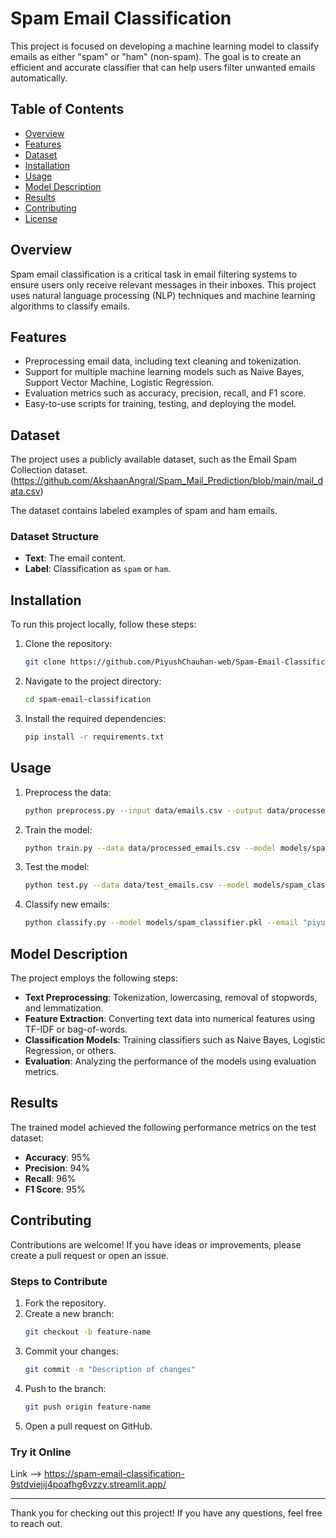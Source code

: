 # Spam Email Classification

This project is focused on developing a machine learning model to classify emails as either "spam" or "ham" (non-spam). The goal is to create an efficient and accurate classifier that can help users filter unwanted emails automatically.

## Table of Contents
- [Overview](#overview)
- [Features](#features)
- [Dataset](#dataset)
- [Installation](#installation)
- [Usage](#usage)
- [Model Description](#model-description)
- [Results](#results)
- [Contributing](#contributing)
- [License](#license)

## Overview
Spam email classification is a critical task in email filtering systems to ensure users only receive relevant messages in their inboxes. This project uses natural language processing (NLP) techniques and machine learning algorithms to classify emails.

## Features
- Preprocessing email data, including text cleaning and tokenization.
- Support for multiple machine learning models such as Naive Bayes, Support Vector Machine, Logistic Regression.
- Evaluation metrics such as accuracy, precision, recall, and F1 score.
- Easy-to-use scripts for training, testing, and deploying the model.

## Dataset
The project uses a publicly available dataset, such as the Email Spam Collection dataset.
(https://github.com/AkshaanAngral/Spam_Mail_Prediction/blob/main/mail_data.csv) 

The dataset contains labeled examples of spam and ham emails.

### Dataset Structure
- **Text**: The email content.
- **Label**: Classification as `spam` or `ham`.

## Installation
To run this project locally, follow these steps:

1. Clone the repository:
   ```bash
   git clone https://github.com/PiyushChauhan-web/Spam-Email-Classification.git
   ```

2. Navigate to the project directory:
   ```bash
   cd spam-email-classification
   ```

3. Install the required dependencies:
   ```bash
   pip install -r requirements.txt
   ```

## Usage
1. Preprocess the data:
   ```bash
   python preprocess.py --input data/emails.csv --output data/processed_emails.csv
   ```

2. Train the model:
   ```bash
   python train.py --data data/processed_emails.csv --model models/spam_classifier.pkl
   ```

3. Test the model:
   ```bash
   python test.py --data data/test_emails.csv --model models/spam_classifier.pkl
   ```

4. Classify new emails:
   ```bash
   python classify.py --model models/spam_classifier.pkl --email "piyushch453@gmail.com"
   ```

## Model Description
The project employs the following steps:
- **Text Preprocessing**: Tokenization, lowercasing, removal of stopwords, and lemmatization.
- **Feature Extraction**: Converting text data into numerical features using TF-IDF or bag-of-words.
- **Classification Models**: Training classifiers such as Naive Bayes, Logistic Regression, or others.
- **Evaluation**: Analyzing the performance of the models using evaluation metrics.

## Results
The trained model achieved the following performance metrics on the test dataset:
- **Accuracy**: 95%
- **Precision**: 94%
- **Recall**: 96%
- **F1 Score**: 95%

## Contributing
Contributions are welcome! If you have ideas or improvements, please create a pull request or open an issue.

### Steps to Contribute
1. Fork the repository.
2. Create a new branch:
   ```bash
   git checkout -b feature-name
   ```
3. Commit your changes:
   ```bash
   git commit -m "Description of changes"
   ```
4. Push to the branch:
   ```bash
   git push origin feature-name
   ```
5. Open a pull request on GitHub.

### Try it Online
Link --> https://spam-email-classification-9stdviejij4poafhg6vzzy.streamlit.app/ 

---

Thank you for checking out this project! If you have any questions, feel free to reach out.
